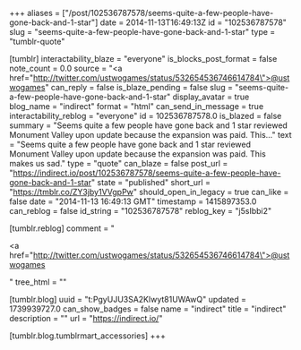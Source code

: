 +++
aliases = ["/post/102536787578/seems-quite-a-few-people-have-gone-back-and-1-star"]
date = 2014-11-13T16:49:13Z
id = "102536787578"
slug = "seems-quite-a-few-people-have-gone-back-and-1-star"
type = "tumblr-quote"

[tumblr]
interactability_blaze = "everyone"
is_blocks_post_format = false
note_count = 0.0
source = "<a href=\"http://twitter.com/ustwogames/status/532654536746614784\">@ustwogames</a>"
can_reply = false
is_blaze_pending = false
slug = "seems-quite-a-few-people-have-gone-back-and-1-star"
display_avatar = true
blog_name = "indirect"
format = "html"
can_send_in_message = true
interactability_reblog = "everyone"
id = 102536787578.0
is_blazed = false
summary = "Seems quite a few people have gone back and 1 star reviewed Monument Valley upon update because the expansion was paid. This..."
text = "Seems quite a few people have gone back and 1 star reviewed Monument Valley upon update because the expansion was paid. This makes us sad."
type = "quote"
can_blaze = false
post_url = "https://indirect.io/post/102536787578/seems-quite-a-few-people-have-gone-back-and-1-star"
state = "published"
short_url = "https://tmblr.co/ZY3jby1VVgpPw"
should_open_in_legacy = true
can_like = false
date = "2014-11-13 16:49:13 GMT"
timestamp = 1415897353.0
can_reblog = false
id_string = "102536787578"
reblog_key = "j5sIbbi2"

[tumblr.reblog]
comment = "<p><a href=\"http://twitter.com/ustwogames/status/532654536746614784\">@ustwogames</a></p>"
tree_html = ""

[tumblr.blog]
uuid = "t:PgyUJU3SA2Klwyt81UWAwQ"
updated = 1739939727.0
can_show_badges = false
name = "indirect"
title = "indirect"
description = ""
url = "https://indirect.io/"

[tumblr.blog.tumblrmart_accessories]
+++
